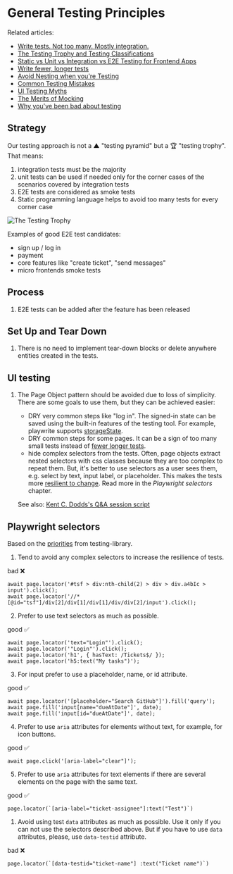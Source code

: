 # General Testing Principles

Related articles:

- [Write tests. Not too many. Mostly integration.](https://kentcdodds.com/blog/write-tests)
- [The Testing Trophy and Testing Classifications](https://kentcdodds.com/blog/the-testing-trophy-and-testing-classifications)
- [Static vs Unit vs Integration vs E2E Testing for Frontend Apps](https://kentcdodds.com/blog/static-vs-unit-vs-integration-vs-e2e-tests)
- [Write fewer, longer tests](https://kentcdodds.com/blog/write-fewer-longer-tests)
- [Avoid Nesting when you're Testing](https://kentcdodds.com/blog/avoid-nesting-when-youre-testing)
- [Common Testing Mistakes](https://kentcdodds.com/blog/common-testing-mistakes)
- [UI Testing Myths](https://kentcdodds.com/blog/ui-testing-myths)
- [The Merits of Mocking](https://kentcdodds.com/blog/the-merits-of-mocking)
- [Why you've been bad about testing](https://kentcdodds.com/blog/why-youve-been-bad-about-testing)

## Strategy

Our testing approach is not a ▲ "testing pyramid" but a 🏆 "testing trophy". That means:

1.  integration tests must be the majority
1.  unit tests can be used if needed only for the corner cases of the scenarios covered by integration tests
1.  E2E tests are considered as smoke tests
1.  Static programming language helps to avoid too many tests for every corner case

![The Testing Trophy](https://pbs.twimg.com/media/DVUoM94VQAAzuws?format=jpg&name=900x900)

Examples of good E2E test candidates:

- sign up / log in
- payment
- core features like "create ticket", "send messages"
- micro frontends smoke tests

## Process

1. E2E tests can be added after the feature has been released

## Set Up and Tear Down

1. There is no need to implement tear-down blocks or delete anywhere entities created in the tests.

## UI testing

1. The Page Object pattern should be avoided due to loss of simplicity. There are some goals to use them, but they can be achieved easier:

   - DRY very common steps like "log in". The signed-in state can be saved using the built-in features of the testing tool. For example, playwrite supports [storageState](https://playwright.dev/docs/test-auth#reuse-signed-in-state).
   - DRY common steps for some pages. It can be a sign of too many small tests instead of [fewer longer tests](https://kentcdodds.com/blog/write-fewer-longer-tests).
   - hide complex selectors from the tests. Often, page objects extract nested selectors with css classes because they are too complex to repeat them. But, it's better to use selectors as a user sees them, e.g. select by text, input label, or placeholder. This makes the tests more [resilient to change](https://kentcdodds.com/blog/making-your-ui-tests-resilient-to-change). Read more in the _Playwright selectors_ chapter.

   See also: [Kent C. Dodds's Q&A session script](https://frontendmasters.com/courses/testing-practices-principles/additional-resources-and-q-a/)

## Playwright selectors

Based on the [priorities](https://testing-library.com/docs/queries/about/#priority) from testing-library.

1. Tend to avoid any complex selectors to increase the resilience of tests.

bad ❌

```
await page.locator('#tsf > div:nth-child(2) > div > div.a4bIc > input').click();
await page.locator('//*[@id="tsf"]/div[2]/div[1]/div[1]/div/div[2]/input').click();
```

2. Prefer to use text selectors as much as possible.

good ✅

```
await page.locator('text="Login"').click();
await page.locator('"Login"').click();
await page.locator('h1', { hasText: /Tickets$/ });
await page.locator('h5:text("My tasks")');
```

3. For input prefer to use a placeholder, name, or id attribute.

good ✅

```
await page.locator('[placeholder="Search GitHub"]').fill('query');
await page.fill('input[name="dueAtDate"]', date);
await page.fill('input[id="dueAtDate"]', date);
```

4. Prefer to use `aria` attributes for elements without text, for example, for icon buttons.

good ✅

```
await page.click('[aria-label="clear"]');
```

5. Prefer to use `aria` attributes for text elements if there are several elements on the page with the same text.

good ✅

```
page.locator(`[aria-label="ticket-assignee"]:text("Test")`)
```

1. Avoid using test `data` attributes as much as possible. Use it only if you can not use the selectors described above. But if you have to use `data` attributes, please, use `data-testid` attribute.

bad ❌

```
page.locator(`[data-testid="ticket-name"] :text("Ticket name")`)
```
